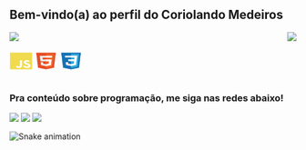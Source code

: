 ## Bem-vindo(a) ao perfil do Coriolando Medeiros

<div style="display: flex; justify-content: space-between;">
  <a href="https://github.com/Coriolando-Medeiros">
    <img height="180em" src="https://github-readme-stats.vercel.app/api?username=Coriolando-Medeiros&show_icons=true&theme=tokyonight&include_all_commits=true&count_private=true"/>
  </a>
<a href="https://github.com/Coriolando-Medeiros">
  <img style ="height: 180px" style="width: 100px;" src="https://github-readme-stats.vercel.app/api/top-langs/?username=Coriolando-Medeiros&layout=compact&langs_count=6&theme=tokyonight"/>
</a>
</div>


<div style="display: inline_block"><br>
  <img align="center" alt="JavaScript" height="30" width="40" src="https://raw.githubusercontent.com/devicons/devicon/master/icons/javascript/javascript-plain.svg">
  <img align="center" alt="HTML5" height="30" width="40" src="https://raw.githubusercontent.com/devicons/devicon/master/icons/html5/html5-original.svg">
  <img align="center" alt="CSS3" height="30" width="40" src="https://raw.githubusercontent.com/devicons/devicon/master/icons/css3/css3-original.svg">
</div>

<br>

### Pra conteúdo sobre programação, me siga nas redes abaixo!

<div> 

  <a href="https://instagram.com/coriolando.medeiros" target="_blank"><img src="https://img.shields.io/badge/-Instagram-%23E4405F?style=for-the-badge&logo=instagram&logoColor=white" target="_blank"></a>
  <a href="mailto:coriolando.medeiros@gmail.com"><img src="https://img.shields.io/badge/-Gmail-%23333?style=for-the-badge&logo=gmail&logoColor=white" target="_blank"></a>
  <a href="https://www.linkedin.com/in/coriolando-medeiros" target="_blank"><img src="https://img.shields.io/badge/-LinkedIn-%230077B5?style=for-the-badge&logo=linkedin&logoColor=white" target="_blank"></a> 

  ![Snake animation](https://github.com/Coriolando-Medeiros/Coriolando-Medeiros/blob/output/github-contribution-grid-snake.svg)
</div>
